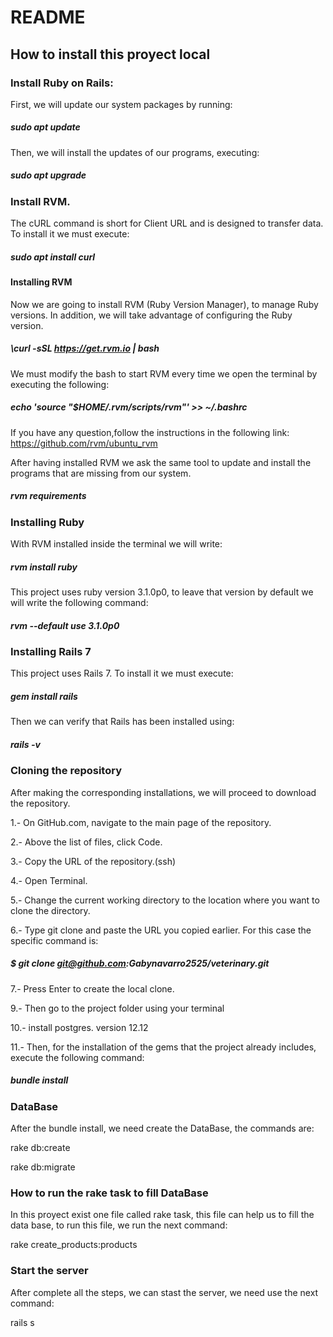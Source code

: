 # README

## How to install this proyect local 
### Install Ruby on Rails:
First, we will update our system packages by running:

##### sudo apt update

Then, we will install the updates of our programs, executing:

##### sudo apt upgrade

### Install RVM. 
The cURL command is short for Client URL and is designed to transfer data. To install it we must execute:

##### sudo apt install curl

#### Installing RVM
Now we are going to install RVM (Ruby Version Manager), to manage Ruby versions. In addition, we will take advantage of configuring the Ruby version.

##### \curl -sSL https://get.rvm.io | bash

We must modify the bash to start RVM every time we open the terminal by executing the following:

##### echo 'source "$HOME/.rvm/scripts/rvm"' >> ~/.bashrc

If you have any question,follow the instructions in the following link:
https://github.com/rvm/ubuntu_rvm

After having installed RVM we ask the same tool to update and install the programs that are missing from our system.

##### rvm requirements 

### Installing Ruby
With RVM installed inside the terminal we will write:

##### rvm install ruby 

This project uses ruby version 3.1.0p0, to leave that version by default we will write the following command:
##### rvm --default use 3.1.0p0 

### Installing Rails 7
This project uses Rails 7. To install it we must execute:

##### gem install rails 

Then we can verify that Rails has been installed using:
##### rails -v

### Cloning the repository
After making the corresponding installations, we will proceed to download the repository.

1.- On GitHub.com, navigate to the main page of the repository.

2.- Above the list of files, click Code.

3.- Copy the URL of the repository.(ssh)

4.- Open Terminal.

5.- Change the current working directory to the location where you want to clone the directory.

6.- Type git clone and paste the URL you copied earlier. For this case the specific command is:

##### $ git clone git@github.com:Gabynavarro2525/veterinary.git

7.- Press Enter to create the local clone.

9.- Then go to the project folder using your terminal

10.- install postgres. version 12.12

11.- Then, for the installation of the gems that the project already includes, execute the following command:

##### bundle install

### DataBase

After the bundle install, we need create the DataBase, the commands are:

rake db:create

rake db:migrate

### How to run the rake task to fill DataBase

In this proyect exist one file called rake task, this file can help us to fill the data base, to run this file, we run the next command:

rake create_products:products

### Start the server

After complete  all the steps, we can stast the server, we need use the next command:

rails s
